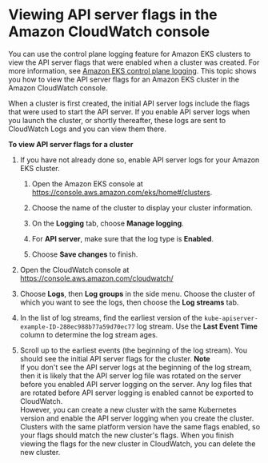 # Viewing API server flags in the Amazon CloudWatch console<a name="api-server-flags"></a>

You can use the control plane logging feature for Amazon EKS clusters to view the API server flags that were enabled when a cluster was created\. For more information, see [Amazon EKS control plane logging](control-plane-logs.md)\. This topic shows you how to view the API server flags for an Amazon EKS cluster in the Amazon CloudWatch console\.

When a cluster is first created, the initial API server logs include the flags that were used to start the API server\. If you enable API server logs when you launch the cluster, or shortly thereafter, these logs are sent to CloudWatch Logs and you can view them there\.

**To view API server flags for a cluster**

1. If you have not already done so, enable API server logs for your Amazon EKS cluster\.

   1. Open the Amazon EKS console at [https://console\.aws\.amazon\.com/eks/home\#/clusters](https://console.aws.amazon.com/eks/home#/clusters)\.

   1. Choose the name of the cluster to display your cluster information\.

   1. On the **Logging** tab, choose **Manage logging**\.

   1. For **API server**, make sure that the log type is **Enabled**\.

   1. Choose **Save changes** to finish\.

1. Open the CloudWatch console at [https://console\.aws\.amazon\.com/cloudwatch/](https://console.aws.amazon.com/cloudwatch/)

1. Choose **Logs**, then **Log groups** in the side menu\. Choose the cluster of which you want to see the logs, then choose the **Log streams** tab\.

1. In the list of log streams, find the earliest version of the `kube-apiserver-example-ID-288ec988b77a59d70ec77` log stream\. Use the **Last Event Time** column to determine the log stream ages\.

1. Scroll up to the earliest events \(the beginning of the log stream\)\. You should see the initial API server flags for the cluster\.
**Note**  
If you don't see the API server logs at the beginning of the log stream, then it is likely that the API server log file was rotated on the server before you enabled API server logging on the server\. Any log files that are rotated before API server logging is enabled cannot be exported to CloudWatch\.   
However, you can create a new cluster with the same Kubernetes version and enable the API server logging when you create the cluster\. Clusters with the same platform version have the same flags enabled, so your flags should match the new cluster's flags\. When you finish viewing the flags for the new cluster in CloudWatch, you can delete the new cluster\.